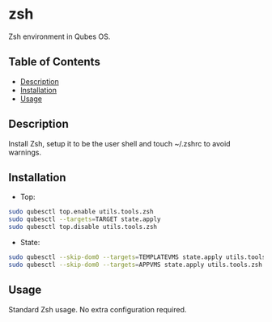 # zsh

Zsh environment in Qubes OS.

## Table of Contents

*   [Description](#description)
*   [Installation](#installation)
*   [Usage](#usage)

## Description

Install Zsh, setup it to be the user shell and touch ~/.zshrc to avoid
warnings.

## Installation

*   Top:

```sh
sudo qubesctl top.enable utils.tools.zsh
sudo qubesctl --targets=TARGET state.apply
sudo qubesctl top.disable utils.tools.zsh
```

*   State:

<!-- pkg:begin:post-install -->

```sh
sudo qubesctl --skip-dom0 --targets=TEMPLATEVMS state.apply utils.tools.zsh.change-shell
sudo qubesctl --skip-dom0 --targets=APPVMS state.apply utils.tools.zsh.touch-zshrc
```

<!-- pkg:end:post-install -->

## Usage

Standard Zsh usage. No extra configuration required.
